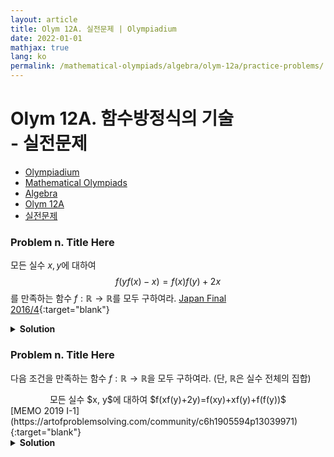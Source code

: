 ```yaml
---
layout: article
title: Olym 12A. 실전문제 | Olympiadium
date: 2022-01-01
mathjax: true
lang: ko
permalink: /mathematical-olympiads/algebra/olym-12a/practice-problems/
---
```

# Olym 12A. 함수방정식의 기술 <br> <ssup> - 실전문제</ssup>

<ul class="breadcrumb">
	<li><a href="{{ site.url }}">Olympiadium</a></li> 
	<li><a href="{{ site.url }}mathematical-olympiads/">Mathematical Olympiads</a></li> 
	<li><a href="{{ site.url }}mathematical-olympiads/algebra/">Algebra</a></li> 
	<li><a href="{{ site.url }}mathematical-olympiads/algebra/olym-12a/">Olym 12A</a></li> 
	<li><a href="{{ site.url }}mathematical-olympiads/algebra/olym-12a/practice-problems/">실전문제</a></li>
</ul>

### Problem n. Title Here
<blueboard> 모든 실수 $x, y$에 대하여 $$f(yf(x)-x)=f(x)f(y)+2x$$를 만족하는 함수 $f: \mathbb{R} \rightarrow \mathbb{R}$를 모두 구하여라. </blueboard>
[Japan Final 2016/4](https://artofproblemsolving.com/community/c6h1198266p5878612){:target="blank"}
<pinkborder><details>
<summary><b>Solution</b></summary>
Solution Here. 
</details></pinkborder>

### Problem n. Title Here
<blueboard> 다음 조건을 만족하는 함수 $f: \mathbb{R} \rightarrow \mathbb{R}$을 모두 구하여라. (단, $\mathbb{R}$은 실수 전체의 집합)
  <center><ssbr/> 모든 실수 $x, y$에 대하여 $f(xf(y)+2y)=f(xy)+xf(y)+f(f(y))$ </center> </blueboard>
[MEMO 2019 I-1](https://artofproblemsolving.com/community/c6h1905594p13039971){:target="blank"}
<pinkborder><details>
<summary><b>Solution</b></summary>
Solution Here. 
</details></pinkborder>
